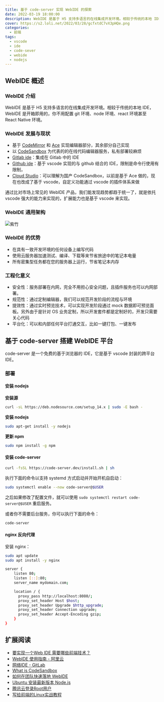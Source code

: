 ```yaml
---
title: 基于 code-server 实现 WebIDE 的探索
date: 2022-03-19 18:00:00
description: WebIDE 是基于 H5 支持多语言的在线集成开发环境。相较于传统的本地 IDE，WebIDE 是开箱即用的，你不用配置 git 环境、node 环境、react 环境甚至 React Native 环境。
cover: https://s2.loli.net/2022/03/28/gcfxtdC7vX3pHQe.png
categories:
  - 前端
tags:
  - vscode
  - ide
  - code-sever
  - webide
  - nodejs
---
```


## WebIDE 概述

### WebIDE 介绍

WebIDE 是基于 H5 支持多语言的在线集成开发环境。相较于传统的本地 IDE，WebIDE 是开箱即用的，你不用配置 git 环境、node 环境、react 环境甚至 React Native 环境。

### WebIDE 发展与现状

- 基于 [CodeMirror](https://codemirror.net/) 和 [Ace](https://ace.c9.io/) 实现编辑器部分，其余部分自己实现
- 以 [CodeSandbox](https://codesandbox.io/) 为代表的的在线代码编辑器服务，私有部署较麻烦
- [Gitlab ide](https://gitlab.com/youngjuning/react)：集成在 Gitlab 中的 IDE
- [Github ide](https://github.com/facebook/react/)：基于 vscode 实现的与 github 结合的 IDE，限制是命令行使用有限制，
- [Cloud Studio](https://codingcorp.cloudstudio.net/ws/qmbngm)：可以理解为国产 CodeSandbox，以前是基于 Ace 做的，现在也改成了基于 vscode，自定义功能通过 vscode 的插件体系来做

通过比对市场上常见的 WebIDE 产品，我们能发现趋势都趋于统一了，就是依托 vscode 强大的能力来实现的，扩展能力也是基于 vscode 来实现。

### WebIDE 通用架构

![紫竹](https://s2.loli.net/2022/03/23/UfjaX4QpTmg5MKu.png)

### WebIDE 的优势

- 在具有一致开发环境的任何设备上编写代码
- 使用云服务器加速测试、编译、下载等来节省旅途中的笔记本电量
- 所有密集型任务都在您的服务器上运行，节省笔记本内存

### 工程化意义

- 安全性：服务部署在内网，完全不用担心安全问题，且插件服务也可以内网部署。
- 规范性：通过定制编辑器，我们可以规范开发阶段的流程与环境
- 提效性：通过实时预览技术，可以实现开发阶段通过 mock 数据即可预览面板。另外由于是针对 OS 业务定制，所以开发套件都是定制好的，开发只需要关心代码
- 平台化：可以和内部任何平台打通交互，比如一键打包、一键发布

## 基于 code-server 搭建 WebIDE 平台

code-server 是一个免费的基于浏览器的 IDE，它是基于 vscode 封装的跨平台 IDE。

### 部署

#### 安装 nodejs

**安装源**

```sh
curl -sL https://deb.nodesource.com/setup_14.x | sudo -E bash -
```

**安装 nodejs**

```sh
sudo apt-get install -y nodejs
```

**更新 npm**

```sh
sudo npm install -g npm
```

#### 安装 code-server

```sh
curl -fsSL https://code-server.dev/install.sh | sh
```

执行下面的命令以支持 systemd 方式启动并开始开机自启动：

```sh
sudo systemctl enable --now code-server@$USER
```

之后如果修改了配置文件，就可以使用 `sudo systemctl restart code-server@$USER` 重启服务。

或者你不需要后台服务，你可以执行下面的命令：

```sh
code-server
```

#### nginx 反向代理

安装 nginx：

```sh
sudo apt update
sudo apt install -y nginx
```

```sh
server {
    listen 80;
    listen [::]:80;
    server_name mydomain.com;

    location / {
      proxy_pass http://localhost:8080/;
      proxy_set_header Host $host;
      proxy_set_header Upgrade $http_upgrade;
      proxy_set_header Connection upgrade;
      proxy_set_header Accept-Encoding gzip;
    }
}
```

## 扩展阅读

- [要实现一个Web IDE 需要哪些前端技术？](https://www.zhihu.com/question/41050429)
- [WebIDE 使用指南 - 阿里云](https://developer.aliyun.com/article/646273)
- [网络IDE - GitLab](https://docs.gitlab.com/ee/user/project/web_ide/)
- [What is CodeSandbox](https://www.youtube.com/watch?v=lfYo4mfOyM8)
- [如何在团队快速落地 WebIDE](https://juejin.cn/post/7008428269317914661)
- [Ubuntu 安装最新版本 Node.js](https://learnku.com/articles/42581)
- [腾讯云登录Root用户](https://www.jianshu.com/p/648c48f146c6)
- [写给前端的Linux实战教程](https://youngjuning.js.org/21bdf0b4bd15/)
